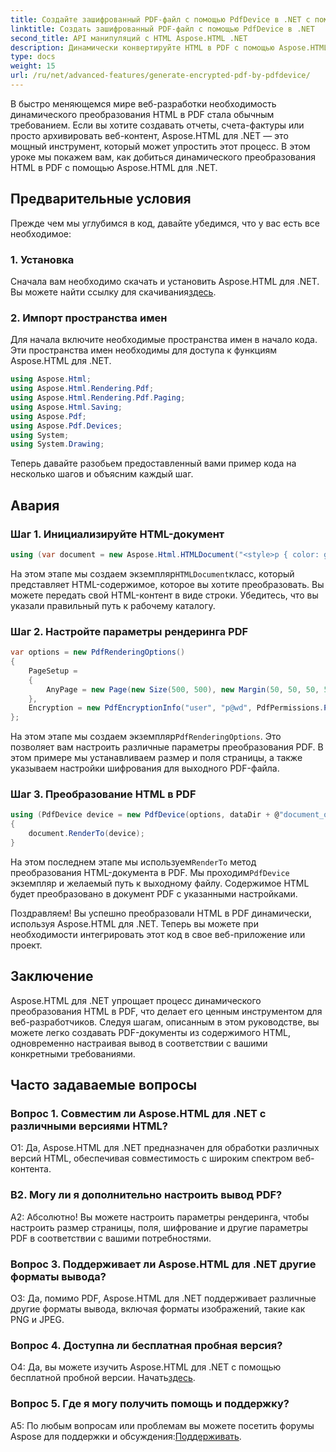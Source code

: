 ```yaml
---
title: Создайте зашифрованный PDF-файл с помощью PdfDevice в .NET с помощью Aspose.HTML
linktitle: Создать зашифрованный PDF-файл с помощью PdfDevice в .NET
second_title: API манипуляций с HTML Aspose.HTML .NET
description: Динамически конвертируйте HTML в PDF с помощью Aspose.HTML для .NET. Простая интеграция, настраиваемые параметры и надежная производительность.
type: docs
weight: 15
url: /ru/net/advanced-features/generate-encrypted-pdf-by-pdfdevice/
---
```


В быстро меняющемся мире веб-разработки необходимость динамического преобразования HTML в PDF стала обычным требованием. Если вы хотите создавать отчеты, счета-фактуры или просто архивировать веб-контент, Aspose.HTML для .NET — это мощный инструмент, который может упростить этот процесс. В этом уроке мы покажем вам, как добиться динамического преобразования HTML в PDF с помощью Aspose.HTML для .NET.

## Предварительные условия

Прежде чем мы углубимся в код, давайте убедимся, что у вас есть все необходимое:

### 1. Установка

 Сначала вам необходимо скачать и установить Aspose.HTML для .NET. Вы можете найти ссылку для скачивания[здесь](https://releases.aspose.com/html/net/).

### 2. Импорт пространства имен

Для начала включите необходимые пространства имен в начало кода. Эти пространства имен необходимы для доступа к функциям Aspose.HTML для .NET.

```csharp
using Aspose.Html;
using Aspose.Html.Rendering.Pdf;
using Aspose.Html.Rendering.Pdf.Paging;
using Aspose.Html.Saving;
using Aspose.Pdf;
using Aspose.Pdf.Devices;
using System;
using System.Drawing;
```

Теперь давайте разобьем предоставленный вами пример кода на несколько шагов и объясним каждый шаг.

## Авария

### Шаг 1. Инициализируйте HTML-документ

```csharp
using (var document = new Aspose.Html.HTMLDocument("<style>p { color: green; }</style><p>my first paragraph</p>", @"c:\work\"))
```

 На этом этапе мы создаем экземпляр`HTMLDocument`класс, который представляет HTML-содержимое, которое вы хотите преобразовать. Вы можете передать свой HTML-контент в виде строки. Убедитесь, что вы указали правильный путь к рабочему каталогу.

### Шаг 2. Настройте параметры рендеринга PDF

```csharp
var options = new PdfRenderingOptions()
{
    PageSetup =
    {
        AnyPage = new Page(new Size(500, 500), new Margin(50, 50, 50, 50))
    },
    Encryption = new PdfEncryptionInfo("user", "p@wd", PdfPermissions.PrintDocument, PdfEncryptionAlgorithm.RC4_128)
};
```

 На этом этапе мы создаем экземпляр`PdfRenderingOptions`. Это позволяет вам настроить различные параметры преобразования PDF. В этом примере мы устанавливаем размер и поля страницы, а также указываем настройки шифрования для выходного PDF-файла.

### Шаг 3. Преобразование HTML в PDF

```csharp
using (PdfDevice device = new PdfDevice(options, dataDir + @"document_out.pdf"))
{
    document.RenderTo(device);
}
```

 На этом последнем этапе мы используем`RenderTo` метод преобразования HTML-документа в PDF. Мы проходим`PdfDevice` экземпляр и желаемый путь к выходному файлу. Содержимое HTML будет преобразовано в документ PDF с указанными настройками.

Поздравляем! Вы успешно преобразовали HTML в PDF динамически, используя Aspose.HTML для .NET. Теперь вы можете при необходимости интегрировать этот код в свое веб-приложение или проект.

## Заключение

Aspose.HTML для .NET упрощает процесс динамического преобразования HTML в PDF, что делает его ценным инструментом для веб-разработчиков. Следуя шагам, описанным в этом руководстве, вы можете легко создавать PDF-документы из содержимого HTML, одновременно настраивая вывод в соответствии с вашими конкретными требованиями.

## Часто задаваемые вопросы

### Вопрос 1. Совместим ли Aspose.HTML для .NET с различными версиями HTML?

О1: Да, Aspose.HTML для .NET предназначен для обработки различных версий HTML, обеспечивая совместимость с широким спектром веб-контента.

### В2. Могу ли я дополнительно настроить вывод PDF?

А2: Абсолютно! Вы можете настроить параметры рендеринга, чтобы настроить размер страницы, поля, шифрование и другие параметры PDF в соответствии с вашими потребностями.

### Вопрос 3. Поддерживает ли Aspose.HTML для .NET другие форматы вывода?

О3: Да, помимо PDF, Aspose.HTML для .NET поддерживает различные другие форматы вывода, включая форматы изображений, такие как PNG и JPEG.

### Вопрос 4. Доступна ли бесплатная пробная версия?

О4: Да, вы можете изучить Aspose.HTML для .NET с помощью бесплатной пробной версии. Начать[здесь](https://releases.aspose.com/).

### Вопрос 5. Где я могу получить помощь и поддержку?

 A5: По любым вопросам или проблемам вы можете посетить форумы Aspose для поддержки и обсуждения:[Поддерживать](https://forum.aspose.com/).